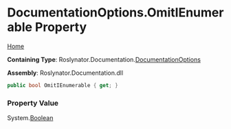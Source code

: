 <a name="_top"></a>

# DocumentationOptions\.OmitIEnumerable Property

[Home](../../../../README.md#_top)

**Containing Type**: Roslynator\.Documentation\.[DocumentationOptions](../README.md#_top)

**Assembly**: Roslynator\.Documentation\.dll

```csharp
public bool OmitIEnumerable { get; }
```

### Property Value

System\.[Boolean](https://docs.microsoft.com/en-us/dotnet/api/system.boolean)

